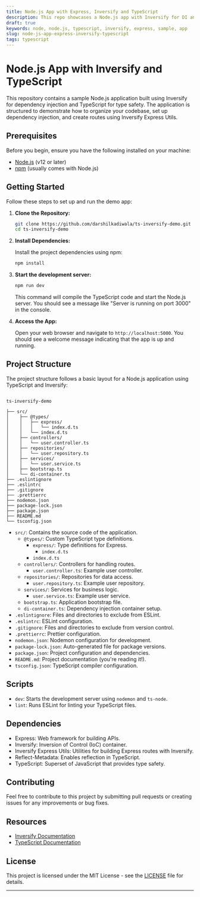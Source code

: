 ```yaml
---
title: Node.js App with Express, Inversify and TypeScript
description: This repo showcases a Node.js app with Inversify for DI and TypeScript for type safety. Learn code organization, DI setup, and Inversify Express Utils routing.
draft: true
keywords: node, node.js, typescript, inversify, express, sample, app
slug: node-js-app-express-inversify-typescript
tags: typescript
---
```


# Node.js App with Inversify and TypeScript

This repository contains a sample Node.js application built using Inversify for dependency injection and TypeScript for type safety. The application is structured to demonstrate how to organize your codebase, set up dependency injection, and create routes using Inversify Express Utils.

## Prerequisites

Before you begin, ensure you have the following installed on your machine:

- [Node.js](https://nodejs.org/) (v12 or later)
- [npm](https://www.npmjs.com/get-npm) (usually comes with Node.js)

## Getting Started

Follow these steps to set up and run the demo app:

1. **Clone the Repository:**

   ```bash
   git clone https://github.com/darshilkadiwala/ts-inversify-demo.git
   cd ts-inversify-demo
   ```
   
2. **Install Dependencies:**

   Install the project dependencies using npm:

   ```bash 
   npm install
   ``` 

3. **Start the development server:**
   
   ```bash
   npm run dev
   ```

   This command will compile the TypeScript code and start the Node.js server. You should see a message like "Server is running on port 3000" in the console.

4. **Access the App:**

   Open your web browser and navigate to `http://localhost:5000`. You should see a welcome message indicating that the app is up and running.

## Project Structure

The project structure follows a basic layout for a Node.js application using TypeScript and Inversify:

```

ts-inversify-demo

├── src/
│    ├── @types/
│    │   ├── express/
│    │   │   └── index.d.ts
│    │   └── index.d.ts
│    ├── controllers/
│    │   └── user.controller.ts
│    ├── repositories/
│    │   └── user.repository.ts
│    ├── services/
│    │   └── user.service.ts
│    ├── bootstrap.ts
│    └── di-container.ts
├── .eslintignore
├── .eslintrc
├── .gitignore
├── .prettierrc 
├── nodemon.json
├── package-lock.json
├── package.json
├── README.md
└── tsconfig.json

```

- `src/`: Contains the source code of the application.
  - `@types/`: Custom TypeScript type definitions.
    - `express/`: Type definitions for Express.
      - `index.d.ts`
    - `index.d.ts`
  - `controllers/`: Controllers for handling routes.
    - `user.controller.ts`: Example user controller.
  - `repositories/`: Repositories for data access.
    - `user.repository.ts`: Example user repository.
  - `services/`: Services for business logic.
    - `user.service.ts`: Example user service.
  - `bootstrap.ts`: Application bootstrap file.
  - `di-container.ts`: Dependency injection container setup.
- `.eslintignore`: Files and directories to exclude from ESLint.
- `.eslintrc`: ESLint configuration.
- `.gitignore`: Files and directories to exclude from version control.
- `.prettierrc`: Prettier configuration. 
- `nodemon.json`: Nodemon configuration for development.
- `package-lock.json`: Auto-generated file for package versions.
- `package.json`: Project configuration and dependencies.
- `README.md`: Project documentation (you're reading it!).
- `tsconfig.json`: TypeScript compiler configuration.

## Scripts

- `dev`: Starts the development server using `nodemon` and `ts-node`.
- `lint`: Runs ESLint for linting your TypeScript files.

## Dependencies

- Express: Web framework for building APIs.
- Inversify: Inversion of Control (IoC) container.
- Inversify Express Utils: Utilities for building Express routes with Inversify.
- Reflect-Metadata: Enables reflection in TypeScript.
- TypeScript: Superset of JavaScript that provides type safety.

## Contributing

Feel free to contribute to this project by submitting pull requests or creating issues for any improvements or bug fixes.

## Resources

- [Inversify Documentation](https://inversify.io/)
- [TypeScript Documentation](https://www.typescriptlang.org/docs/)

## License

This project is licensed under the MIT License - see the [LICENSE](LICENSE) file for details.

---